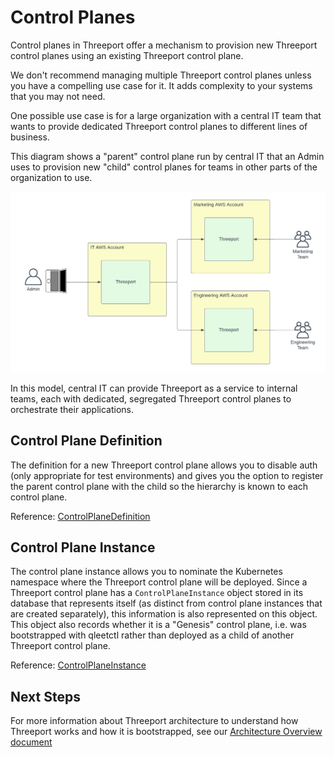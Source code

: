 # Control Planes

Control planes in Threeport offer a mechanism to provision new Threeport control
planes using an existing Threeport control plane.

We don't recommend managing multiple Threeport control planes unless you have a
compelling use case for it.  It adds complexity to your systems that you may not
need.

One possible use case is for a large organization with a central IT team that
wants to provide dedicated Threeport control planes to different lines of
business.

This diagram shows a "parent" control plane run by central IT that an Admin uses
to provision new "child" control planes for teams in other parts of the
organization to use.

![Multiple Threeport](../../../img/threeport/MultipleThreeportControlPlanes.png)

In this model, central IT can provide Threeport as a service to internal teams,
each with dedicated, segregated Threeport control planes to orchestrate their
applications.

## Control Plane Definition

The definition for a new Threeport control plane allows you to disable auth
(only appropriate for test environments) and gives you the option to register
the parent control plane with the child so the hierarchy is known to each control
plane.

Reference:
[ControlPlaneDefinition](https://pkg.go.dev/github.com/threeport/threeport/pkg/api/v0#ControlPlaneDefinition)

## Control Plane Instance

The control plane instance allows you to nominate the Kubernetes namespace where
the Threeport control plane will be deployed.  Since a Threeport control plane
has a `ControlPlaneInstance` object stored in its database that represents
itself (as distinct from control plane instances that are created separately),
this information is also represented on this object.  This object also records
whether it is a "Genesis" control plane, i.e. was bootstrapped with qleetctl
rather than deployed as a child of another Threeport control plane.

Reference:
[ControlPlaneInstance](https://pkg.go.dev/github.com/threeport/threeport/pkg/api/v0#ControlPlaneInstance)

## Next Steps

For more information about Threeport architecture to understand how Threeport
works and how it is bootstrapped, see our [Architecture Overview
document](../architecture/overview.md)

